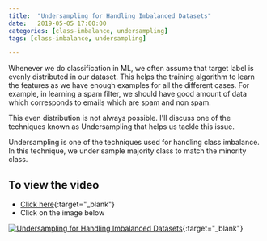 ```yaml
---
title:  "Undersampling for Handling Imbalanced Datasets"
date:   2019-05-05 17:00:00
categories: [class-imbalance, undersampling]
tags: [class-imbalance, undersampling]

---
```


Whenever we do classification in ML, we often assume that target label is evenly distributed in our dataset. This helps the training algorithm to learn the features as we have enough examples for all the different cases. For example, in learning a spam filter, we should have good amount of data which corresponds to emails which are spam and non spam.

This even distribution is not always possible. I'll discuss one of the techniques known as Undersampling that helps us tackle this issue.

Undersampling is one of the techniques used for handling class imbalance. In this technique, we under sample majority class to match the minority class.

## To view the video
* [Click here](https://youtu.be/Ti8SbfFecuc){:target="_blank"}
* Click on the image below

[![Undersampling for Handling Imbalanced Datasets](http://img.youtube.com/vi/Ti8SbfFecuc/0.jpg)](http://www.youtube.com/watch?v=Ti8SbfFecuc){:target="_blank"}
